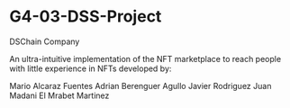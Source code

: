 # G4-03-DSS-Project

DSChain Company

An ultra-intuitive implementation of the NFT marketplace to reach people with little experience in NFTs developed by:

Mario Alcaraz Fuentes
Adrian Berenguer Agullo
Javier Rodriguez Juan
Madani El Mrabet Martinez
